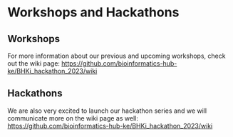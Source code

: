 # Workshops and Hackathons
## Workshops
For more information about our previous and upcoming workshops, check out the wiki page: https://github.com/bioinformatics-hub-ke/BHKi_hackathon_2023/wiki  

## Hackathons
We are also very excited to launch our hackathon series and we will communicate more on the wiki page as well: https://github.com/bioinformatics-hub-ke/BHKi_hackathon_2023/wiki
